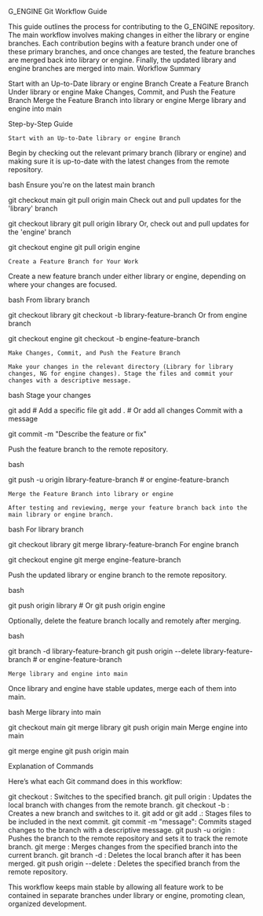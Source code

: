 G_ENGINE Git Workflow Guide

This guide outlines the process for contributing to the G_ENGINE repository. The main workflow involves making changes in either the library or engine branches. Each contribution begins with a feature branch under one of these primary branches, and once changes are tested, the feature branches are merged back into library or engine. Finally, the updated library and engine branches are merged into main. Workflow Summary

Start with an Up-to-Date library or engine Branch
Create a Feature Branch Under library or engine
Make Changes, Commit, and Push the Feature Branch
Merge the Feature Branch into library or engine
Merge library and engine into main

Step-by-Step Guide

    Start with an Up-to-Date library or engine Branch

Begin by checking out the relevant primary branch (library or engine) and making sure it is up-to-date with the latest changes from the remote repository.

bash
Ensure you're on the latest main branch

git checkout main git pull origin main
Check out and pull updates for the 'library' branch

git checkout library git pull origin library
Or, check out and pull updates for the 'engine' branch

git checkout engine git pull origin engine

    Create a Feature Branch for Your Work

Create a new feature branch under either library or engine, depending on where your changes are focused.

bash
From library branch

git checkout library git checkout -b library-feature-branch
Or from engine branch

git checkout engine git checkout -b engine-feature-branch

    Make Changes, Commit, and Push the Feature Branch

    Make your changes in the relevant directory (Library for library changes, NG for engine changes). Stage the files and commit your changes with a descriptive message.

bash
Stage your changes

git add # Add a specific file git add . # Or add all changes
Commit with a message

git commit -m "Describe the feature or fix"

Push the feature branch to the remote repository.

bash

git push -u origin library-feature-branch # or engine-feature-branch

    Merge the Feature Branch into library or engine

    After testing and reviewing, merge your feature branch back into the main library or engine branch.

bash
For library branch

git checkout library git merge library-feature-branch
For engine branch

git checkout engine git merge engine-feature-branch

Push the updated library or engine branch to the remote repository.

bash

git push origin library # Or git push origin engine

Optionally, delete the feature branch locally and remotely after merging.

bash

git branch -d library-feature-branch git push origin --delete library-feature-branch # or engine-feature-branch

    Merge library and engine into main

Once library and engine have stable updates, merge each of them into main.

bash
Merge library into main

git checkout main git merge library git push origin main
Merge engine into main

git merge engine git push origin main

Explanation of Commands

Here’s what each Git command does in this workflow:

git checkout <branch-name>: Switches to the specified branch.
git pull origin <branch-name>: Updates the local branch with changes from the remote branch.
git checkout -b <new-branch-name>: Creates a new branch and switches to it.
git add <file-path> or git add .: Stages files to be included in the next commit.
git commit -m "message": Commits staged changes to the branch with a descriptive message.
git push -u origin <branch-name>: Pushes the branch to the remote repository and sets it to track the remote branch.
git merge <branch-name>: Merges changes from the specified branch into the current branch.
git branch -d <branch-name>: Deletes the local branch after it has been merged.
git push origin --delete <branch-name>: Deletes the specified branch from the remote repository.

This workflow keeps main stable by allowing all feature work to be contained in separate branches under library or engine, promoting clean, organized development.

